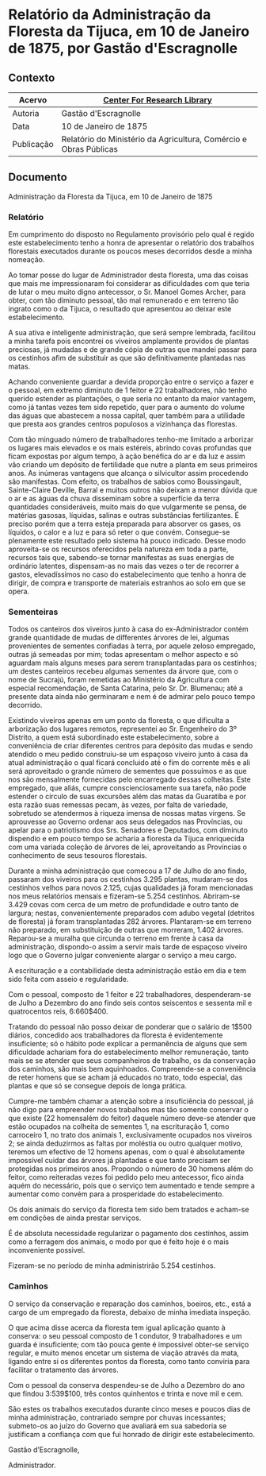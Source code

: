 # Relatório da Administração da Floresta da Tijuca, em 10 de Janeiro de 1875, por Gastão d'Escragnolle

## Contexto

|Acervo| [Center For Research Library](http://ddsnext.crl.edu/titles/108) |
|-|-|
|Autoria|Gastão d'Escragnolle|
|Data|10 de Janeiro de 1875|
|Publicação|Relatório do Ministério da Agricultura, Comércio e Obras Públicas|

## Documento

Administração da Floresta da Tijuca, em 10 de Janeiro de 1875

### Relatório

Em cumprimento do disposto no Regulamento provisório pelo qual é regido este estabelecimento tenho a honra de apresentar o relatório dos trabalhos florestais executados durante os poucos meses decorridos desde a minha nomeação.

Ao tomar posse do lugar de Administrador desta floresta, uma das coisas que mais me impressionaram foi considerar as dificuldades com que teria de lutar o meu muito digno antecessor, o Sr. Manoel Gomes Archer, para obter, com tão diminuto pessoal, tão mal remunerado e em terreno tão ingrato como o da Tijuca, o resultado que apresentou ao deixar este estabelecimento.

A sua ativa e inteligente administração, que será sempre lembrada, facilitou a minha tarefa pois encontrei os viveiros amplamente providos de plantas preciosas, já mudadas e de grande cópia de outras que mandei passar para os cestinhos afim de substituir as que são definitivamente plantadas nas matas.

Achando conveniente guardar a devida proporção entre o serviço a fazer e o pessoal, em extremo diminuto de 1 feitor e 22 trabalhadores, não tenho querido estender as plantações, o que seria no entanto da maior vantagem, como já tantas vezes tem sido repetido, quer para o aumento do volume das águas que abastecem a nossa capital, quer também para a utilidade que presta aos grandes centros populosos a vizinhança das florestas.

Com tão minguado número de trabalhadores tenho-me limitado a arborizar os lugares mais elevados e os mais estéreis, abrindo covas profundas que ficam expostas por algum tempo, à ação benéfica do ar e da luz e assim vão criando um depósito de fertilidade que nutre a planta em seus primeiros anos. As inúmeras vantagens que alcança o silvicultor assim procedendo são manifestas. Com efeito, os trabalhos de sabios como Boussingault, Sainte-Claire Deville, Barral e muitos outros não deixam a menor dúvida que o ar e as águas da chuva disseminam sobre a superfície da terra quantidades consideráveis, muito mais do que vulgarmente se pensa, de matérias gasosas, líquidas, salinas e outras substâncias fertilizantes. É preciso porém que a terra esteja preparada para absorver os gases, os líquidos, o calor e a luz e para só reter o que convém. Consegue-se plenamente este resultado pelo sistema há pouco indicado. Desse modo aproveita-se os recursos oferecidos pela natureza em toda a parte, recursos tais que, sabendo-se tornar manifestas as suas energias de ordinário latentes, dispensam-as no mais das vezes o ter de recorrer a gastos, elevadíssimos no caso do estabelecimento que tenho a honra de dirigir, de compra e transporte de materiais estranhos ao solo em que se opera.

### Sementeiras

Todos os canteiros dos viveiros junto à casa do ex-Administrador contém grande quantidade de mudas de differentes árvores de lei, algumas provenientes de sementes confiadas à terra, por aquele zeloso empregado, outras já semeadas por mim; todas apresentam o melhor aspecto e só aguardam mais alguns meses para serem transplantadas para os cestinhos; um destes canteiros recebeu algumas sementes da árvore que, com o nome de Sucrajú, foram remetidas ao Ministério da Agricultura com especial recomendação, de Santa Catarina, pelo Sr. Dr. Blumenau; até a presente data ainda não germinaram e nem é de admirar pelo pouco tempo decorrido.

Existindo viveiros apenas em um ponto da floresta, o que dificulta a arborização dos lugares remotos, representei ao Sr. Engenheiro do 3º Distrito, a quem está subordinado este estabelecimento, sobre a conveniência de criar diferentes centros para depósito das mudas e sendo atendido o meu pedido construiu-se um espaçoso viveiro junto à casa da atual administração o qual ficará concluido até o fim do corrente mês e ali será aproveitado o grande número de sementes que possuímos e as que nos são mensalmente fornecidas pelo encarregado dessas colheitas. Este empregado, que aliás, cumpre conscienciosamente sua tarefa, não pode estender o círculo de suas excursões além das matas da Guaratiba e por esta razão suas remessas pecam, às vezes, por falta de variedade, sobretudo se atendermos à riqueza imensa de nossas matas virgens. Se aprouvesse ao Governo ordenar aos seus delegados nas Províncias, ou apelar para o patriotismo dos Srs. Senadores e Deputados, com diminuto dispendio e em pouco tempo se acharia a fioresta da Tijuca enriquecida com uma variada coleção de árvores de lei, aproveitando as Províncias o conhecimento de seus tesouros florestais.

Durante a minha administração que comecou a 17 de Julho do ano findo, passaram dos viveiros para os cestinhos 3.295 plantas, mudaram-se dos cestinhos velhos para novos 2.125, cujas qualidades já foram mencionadas nos meus relatórios mensais e fizeram-se 5.254 cestinhos. Abriram-se 3.429 covas com cerca de um metro de profundidade e outro tanto de largura; nestas, convenientemente preparados com adubo vegetal (detritos de floresta) já foram transplantadas 282 árvores. Plantaram-se em terreno não preparado, em substituição de outras que morreram, 1.402 árvores. Reparou-se a muralha que circunda o terreno em frente à casa da administração, dispondo-o assim a servir mais tarde de espaçoso viveiro logo que o Governo julgar conveniente alargar o serviço a meu cargo.

A escrituração e a contabilidade desta administração estão em dia e tem sido feita com asseio e regularidade.

Com o pessoal, composto de 1 feitor e 22 trabalhadores, despenderam-se de Julho a Dezembro do ano findo seis contos seiscentos e sessenta mil e quatrocentos reis, 6:660$400.

Tratando do pessoal não posso deixar de ponderar que o salário de 1$500 diários, concedido aos trabalhadores da floresta é evidentemente insuficiente; só o hábito pode explicar a permanência de alguns que sem dificuldade achariam fora do estabelecimento melhor remuneração, tanto mais se se atender que seus companheiros de trabalho, os da conservação dos caminhos, são mais bem aquinhoados. Compreende-se a conveniência de reter homens que se acham já educados no trato, todo especial, das plantas e que só se consegue depois de longa prática.

Cumpre-me também chamar a atenção sobre a insuficiência do pessoal, já não digo para empreender novos trabalhos mas tão somente conservar o que existe (22 homensalém do feitor) daquele número deve-se atender que estão ocupados na colheita de sementes 1, na escrituração 1, como carroceiro 1, no trato dos animais 1, exclusivamente ocupados nos viveiros 2; se ainda deduzirmos as faltas por moléstia ou outro qualquer motivo, teremos um efectivo de 12 homens apenas, com o qual é absolutamente impossível cuidar das árvores já plantadas e que tanto precisam ser protegidas nos primeiros anos. Propondo o número de 30 homens além do feitor, como reiteradas vezes foi pedido pelo meu antecessor, fico ainda aquém do necessário, pois que o serviço tem aumentado e tende sempre a aumentar como convém para a prosperidade do estabelecimento.

Os dois animais do serviço da floresta tem sido bem tratados e acham-se em condições de ainda prestar serviços.

É de absoluta necessidade regularizar o pagamento dos cestinhos, assim como a ferragem dos animais, o modo por que é feito hoje é o mais inconveniente possivel.

Fizeram-se no período de minha administrirão 5.254 cestinhos.

### Caminhos

O serviço da conservação e reparação dos caminhos, boeiros, etc., está a cargo de um empregado da floresta, debaixo de minha imediata inspeção.

O que acima disse acerca da floresta tem igual aplicação quanto à conserva: o seu pessoal composto de 1 condutor, 9 trabalhadores e um guarda é insuficiente; com tão pouca gente é impossivel obter-se serviço regular, e muito menos encetar um sistema de viação através da mata, ligando entre si os diferentes pontos da floresta, como tanto conviria para facilitar o tratamento das árvores.

Com o pessoal da conserva despendeu-se de Julho a Dezembro do ano que findou 3:539$100, três contos quinhentos e trinta e nove mil e cem.

São estes os trabalhos executados durante cinco meses e poucos dias de minha administração, contrariado sempre por chuvas incessantes; submeto-os ao juízo do Governo que avaliará em sua sabedoria se justificam a confiança com que fui honrado de dirigir este estabelecimento.

Gastão d’Escragnolle,

Administrador.

